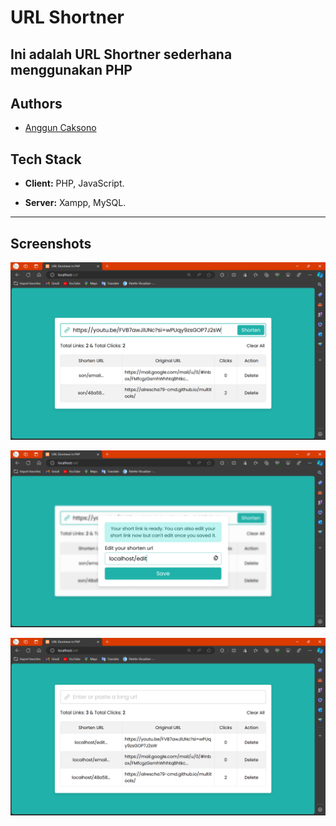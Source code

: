 
# URL Shortner

<h2>Ini adalah URL Shortner sederhana menggunakan PHP</h2>


## Authors
- [Anggun Caksono](https://www.github.com/alresccha79-cmd)


## Tech Stack

- **Client:** PHP, JavaScript.

- **Server:** Xampp, MySQL.

---

## Screenshots

![App Screenshot](/ss/url.png)


![App Screenshot](/ss/edit.png)

![App Screenshot](/ss/hasil.png)

